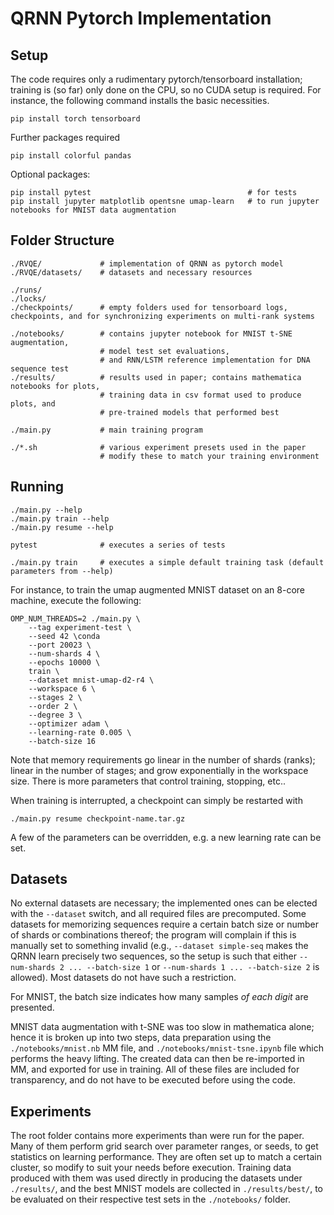 # QRNN Pytorch Implementation

## Setup

The code requires only a rudimentary pytorch/tensorboard installation; training is (so far) only done on the CPU, so no CUDA setup is required.
For instance, the following command installs the basic necessities.

    pip install torch tensorboard

Further packages required

    pip install colorful pandas

Optional packages:

    pip install pytest                                   # for tests
    pip install jupyter matplotlib opentsne umap-learn   # to run jupyter notebooks for MNIST data augmentation


## Folder Structure

    ./RVQE/             # implementation of QRNN as pytorch model
    ./RVQE/datasets/    # datasets and necessary resources

    ./runs/
    ./locks/
    ./checkpoints/      # empty folders used for tensorboard logs, checkpoints, and for synchronizing experiments on multi-rank systems

    ./notebooks/        # contains jupyter notebook for MNIST t-SNE augmentation,
                        # model test set evaluations,
                        # and RNN/LSTM reference implementation for DNA sequence test
    ./results/          # results used in paper; contains mathematica notebooks for plots,
                        # training data in csv format used to produce plots, and
                        # pre-trained models that performed best

    ./main.py           # main training program

    ./*.sh              # various experiment presets used in the paper
                        # modify these to match your training environment



## Running

    ./main.py --help
    ./main.py train --help
    ./main.py resume --help

    pytest              # executes a series of tests

    ./main.py train     # executes a simple default training task (default parameters from --help)


For instance, to train the umap augmented MNIST dataset on an 8-core machine, execute the following:

    OMP_NUM_THREADS=2 ./main.py \
        --tag experiment-test \
        --seed 42 \conda
        --port 20023 \
        --num-shards 4 \
        --epochs 10000 \
        train \
        --dataset mnist-umap-d2-r4 \
        --workspace 6 \
        --stages 2 \
        --order 2 \
        --degree 3 \
        --optimizer adam \
        --learning-rate 0.005 \
        --batch-size 16

Note that memory requirements go linear in the number of shards (ranks); linear in the number of stages; and grow exponentially in the workspace size. There is more parameters that control training, stopping, etc..

When training is interrupted, a checkpoint can simply be restarted with

    ./main.py resume checkpoint-name.tar.gz

A few of the parameters can be overridden, e.g. a new learning rate can be set.


## Datasets

No external datasets are necessary; the implemented ones can be elected with the `--dataset` switch, and all required files are precomputed. Some datasets for memorizing sequences require a certain batch size or number of shards or combinations thereof; the program will complain if this is manually set to something invalid (e.g., `--dataset simple-seq` makes the QRNN learn precisely two sequences, so the setup is such that either `--num-shards 2 ... --batch-size 1` or `--num-shards 1 ... --batch-size 2` is allowed). Most datasets do not have such a restriction.

For MNIST, the batch size indicates how many samples _of each digit_ are presented.

MNIST data augmentation with t-SNE was too slow in mathematica alone; hence it is broken up into two steps, data preparation using the `./notebooks/mnist.nb` MM file, and `./notebooks/mnist-tsne.ipynb` file which performs the heavy lifting. The created data can then be re-imported in MM, and exported for use in training. All of these files are included for transparency, and do not have to be executed before using the code.


## Experiments

The root folder contains more experiments than were run for the paper. Many of them perform grid search over parameter ranges, or seeds, to get statistics on learning performance. They are often set up to match a certain cluster, so modify to suit your needs before execution. Training data produced with them was used directly in producing the datasets under `./results/`, and the best MNIST models are collected in `./results/best/`, to be evaluated on their respective test sets in the `./notebooks/` folder.